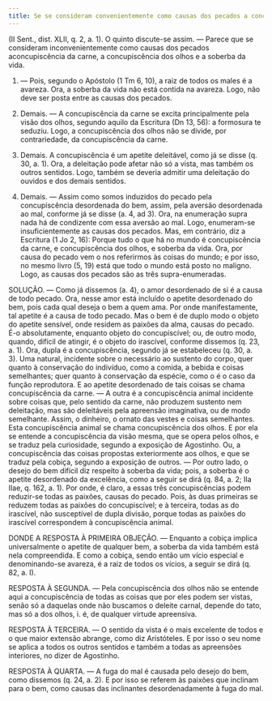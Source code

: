```yaml
---
title: Se se consideram convenientemente como causas dos pecados a concupiscência da carne, a concupiscência dos olhos e a soberba da vida
---
```


(II Sent., dist. XLII, q. 2, a. 1).
  O quinto discute-se assim. ― Parece que se consideram inconvenientemente como causas dos pecados aconcupiscência da carne, a concupiscência dos olhos e a soberba da vida.  

1. ― Pois, segundo o Apóstolo (1 Tm 6, 10), a raiz de todos os males é a avareza. Ora, a soberba da vida não está contida na avareza. Logo, não deve ser posta entre as causas dos pecados.  

2. Demais. ― A concupiscência da carne se excita principalmente pela visão dos olhos, segundo aquilo da Escritura (Dn 13, 56): a formosura te seduziu. Logo, a concupiscência dos olhos não se divide, por contrariedade, da concupiscência da carne.  

3. Demais. A concupiscência é um apetite deleitável, como já se disse (q. 30, a. 1). Ora, a deleitação pode afetar não só a vista, mas também os outros sentidos. Logo, também se deveria admitir uma deleitação do ouvidos e dos demais sentidos.  

4. Demais. ― Assim como somos induzidos do pecado pela concupiscência desordenada do bem, assim, pela aversão desordenada ao mal, conforme já se disse (a. 4, ad 3). Ora, na enumeração supra nada há de condizente com essa aversão ao mal. Logo, enumeram-se insuficientemente as causas dos pecados.  Mas, em contrário, diz a Escritura (1 Jo 2, 16): Porque tudo o que há no mundo é concupiscência da carne, e concupiscência dos olhos, e soberba da vida. Ora, por causa do pecado vem o nos referirmos às coisas do mundo; e por isso, no mesmo livro (5, 19) está que todo o mundo está posto no maligno. Logo, as causas dos pecados são as três supra-enumeradas.  

SOLUÇÃO. ― Como já dissemos (a. 4), o amor desordenado de si é a causa de todo pecado. Ora, nesse amor está incluído o apetite desordenado do bem, pois cada qual deseja o bem a quem ama. Por onde manifestamente, tal apetite é a causa de todo pecado. Mas o bem é de duplo modo o objeto do apetite sensível, onde residem as paixões da alma, causas do pecado. É-o absolutamente, enquanto objeto do concupiscível; ou, de outro modo, quando, difícil de atingir, é o objeto do irascível, conforme dissemos (q. 23, a. 1).
  Ora, dupla é a concupiscência, segundo já se estabeleceu (q. 30, a. 3). Uma natural, incidente sobre o necessário ao sustento do corpo, quer quanto à conservação do indivíduo, como a comida, a bebida e coisas semelhantes; quer quanto à conservação da espécie, como o é o caso da função reprodutora. E ao apetite desordenado de tais coisas se chama concupiscência da carne. ― A outra é a concupiscência animal incidente sobre coisas que, pelo sentido da carne, não produzem sustento nem deleitação, mas são deleitáveis pela apreensão imaginativa, ou de modo semelhante. Assim, o dinheiro, o ornato das vestes e coisas semelhantes. Esta concupiscência animal se chama concupiscência dos olhos. E por ela se entende a concupiscência da visão mesma, que se opera pelos olhos, e se traduz pela curiosidade, segundo a exposição de Agostinho. Ou, a concupiscência das coisas propostas exteriormente aos olhos, e que se traduz pela cobiça, segundo a exposição de outros. ― Por outro lado, o desejo do bem difícil diz respeito à soberba da vida; pois, a soberba é o apetite desordenado da excelência, como a seguir se dirá (q. 84, a. 2; IIa IIae, q. 162, a. 1).
  Por onde, é claro, a essas três concupiscências podem reduzir-se todas as paixões, causas do pecado. Pois, às duas primeiras se reduzem todas as paixões do concupiscível; e à terceira, todas as do irascível, não susceptível de dupla divisão, porque todas as paixões do irascível correspondem à concupiscência animal.  

DONDE A RESPOSTA À PRIMEIRA OBJEÇÃO. ― Enquanto a cobiça implica universalmente o apetite de qualquer bem, a soberba da vida também está nela compreendida. E como a cobiça, sendo então um vício especial e denominando-se avareza, é a raiz de todos os vícios, a seguir se dirá (q. 82, a. I).
  

RESPOSTA À SEGUNDA. ― Pela concupiscência dos olhos não se entende aqui a concupiscência de todas as coisas que por eles podem ser vistas, senão só a daquelas onde não buscamos o deleite carnal, depende do tato, mas só a dos olhos, i. é, de qualquer virtude apreensiva.  

RESPOSTA À TERCEIRA. ― O sentido da vista é o mais excelente de todos e o que maior extensão abrange, como diz Aristóteles. E por isso o seu nome se aplica a todos os outros sentidos e também a todas as apreensões interiores, no dizer de Agostinho.  

RESPOSTA À QUARTA. ― A fuga do mal é causada pelo desejo do bem, como dissemos (q. 24, a. 2). E por isso se referem às paixões que inclinam para o bem, como causas das inclinantes desordenadamente à fuga do mal.